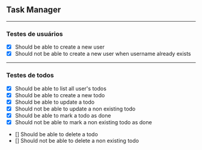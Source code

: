 ## Task Manager

---

### Testes de usuários

- [x] Should be able to create a new user
- [x] Should not be able to create a new user when username already exists

---

### Testes de todos

- [x] Should be able to list all user's todos
- [x] Should be able to create a new todo
- [x] Should be able to update a todo
- [x] Should not be able to update a non existing todo
- [x] Should be able to mark a todo as done
- [x] Should not be able to mark a non existing todo as done
- [] Should be able to delete a todo
- [] Should not be able to delete a non existing todo
